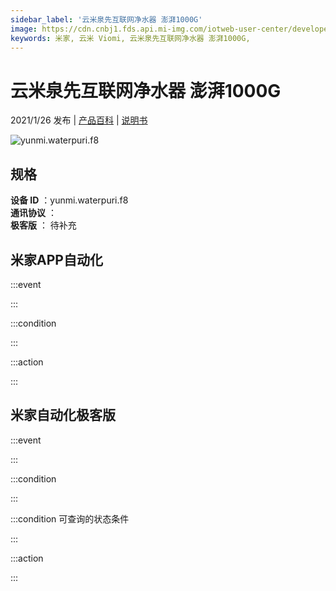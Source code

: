 ```yaml
---
sidebar_label: '云米泉先互联网净水器 澎湃1000G'
image: https://cdn.cnbj1.fds.api.mi-img.com/iotweb-user-center/developer_1679047839908tGmxGZNC.png?GalaxyAccessKeyId=AKVGLQWBOVIRQ3XLEW&Expires=9223372036854775807&Signature=DLIAE2yu+wPfuVJcJq6McFYPTgE=
keywords: 米家, 云米 Viomi, 云米泉先互联网净水器 澎湃1000G, 
---
```

# 云米泉先互联网净水器 澎湃1000G

2021/1/26 发布 | [产品百科](https://home.mi.com/webapp/content/baike/product/index.html?model=yunmi.waterpuri.f8/) | [说明书](https://home.mi.com/views/introduction.html?model=yunmi.waterpuri.f8&region=cn)

![yunmi.waterpuri.f8](https://cdn.cnbj1.fds.api.mi-img.com/iotweb-user-center/developer_1679047839908tGmxGZNC.png?GalaxyAccessKeyId=AKVGLQWBOVIRQ3XLEW&Expires=9223372036854775807&Signature=DLIAE2yu+wPfuVJcJq6McFYPTgE=)

## 规格  
> 
**设备 ID** ：yunmi.waterpuri.f8  
**通讯协议** ：  
**极客版**  ： 待补充 


## 米家APP自动化  

:::event  

:::

:::condition  

:::

:::action   

:::

## 米家自动化极客版  

:::event  

:::

:::condition  

:::

:::condition 可查询的状态条件  

:::

:::action  

:::

        
